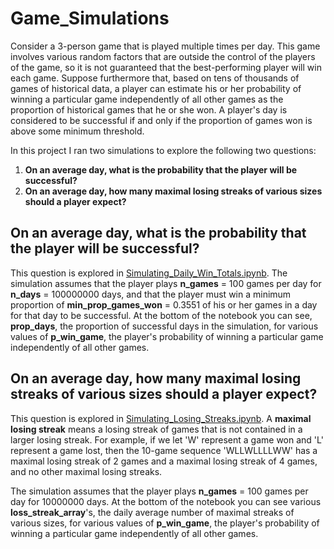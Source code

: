 # Game_Simulations

Consider a 3-person game that is played multiple times per day. This game involves various random factors that are outside the control of the players of the game, so it is not guaranteed that the best-performing player will win each game. Suppose furthermore that, based on tens of thousands of games of historical data, a player can estimate his or her probability of winning a particular game independently of all other games as the proportion of historical games that he or she won. A player's day is considered to be successful if and only if the proportion of games won is above some minimum threshold.

In this project I ran two simulations to explore the following two questions:

1. **On an average day, what is the probability that the player will be successful?**
2. **On an average day, how many maximal losing streaks of various sizes should a player expect?**

## On an average day, what is the probability that the player will be successful?

This question is explored in [Simulating_Daily_Win_Totals.ipynb](https://github.com/nateofspades/Game_Simulations/blob/master/Simulating_Daily_Win_Totals.ipynb). The simulation assumes that the player plays **n_games** = 100 games per day for **n_days** = 100000000 days, and that the player must win a minimum proportion of **min_prop_games_won** = 0.3551 of his or her games in a day for that day to be successful. At the bottom of the notebook you can see, **prop_days**, the proportion of successful days in the simulation, for various values of **p_win_game**, the player's probability of winning a particular game independently of all other games.

## On an average day, how many maximal losing streaks of various sizes should a player expect?

This question is explored in [Simulating_Losing_Streaks.ipynb](https://github.com/nateofspades/Game_Simulations/blob/master/Simulating_Losing_Streaks.ipynb). A **maximal losing streak** means a losing streak of games that is not contained in a larger losing streak. For example, if we let 'W' represent a game won and 'L' represent a game lost, then the 10-game sequence 'WLLWLLLLWW' has a maximal losing streak of 2 games and a maximal losing streak of 4 games, and no other maximal losing streaks.

The simulation assumes that the player plays **n_games** = 100 games per day for 10000000 days. At the bottom of the notebook you can see various **loss_streak_array**'s, the daily average number of maximal streaks of various sizes, for various values of **p_win_game**, the player's probability of winning a particular game independently of all other games.
